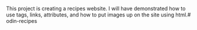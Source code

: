 This project is creating a recipes website. I will have demonstrated how to use tags, links, attributes, and how to put images up on the site using html.# odin-recipes
